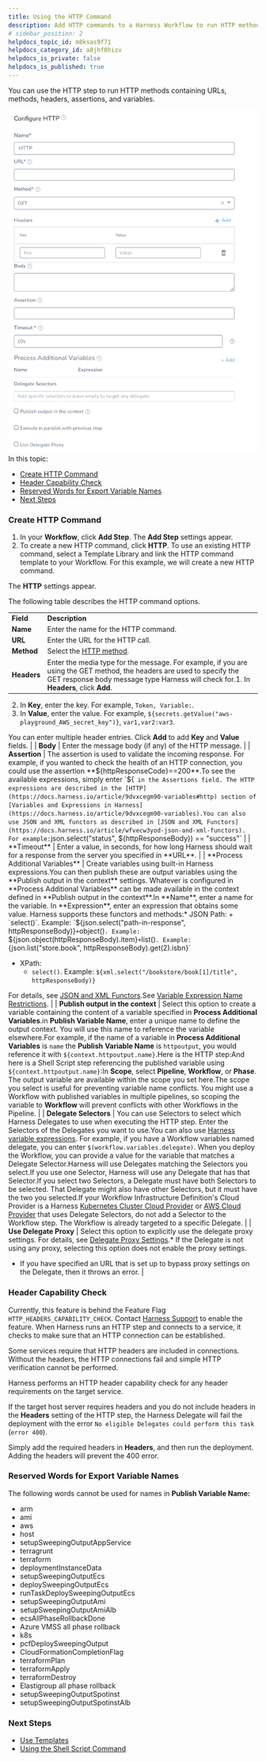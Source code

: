 ```yaml
---
title: Using the HTTP Command
description: Add HTTP commands to a Harness Workflow to run HTTP methods that contain URLs, headers, assertions, and variables.
# sidebar_position: 2
helpdocs_topic_id: m8ksas9f71
helpdocs_category_id: a8jhf8hizv
helpdocs_is_private: false
helpdocs_is_published: true
---
```


You can use the HTTP step to run HTTP methods containing URLs, methods, headers, assertions, and variables.

![](./static/using-the-http-command-82.png)In this topic:

* [Create HTTP Command](using-the-http-command.md#create-http-command)
* [Header Capability Check](using-the-http-command.md#header-capability-check)
* [Reserved Words for Export Variable Names](using-the-http-command.md#reserved-words-for-export-variable-names)
* [Next Steps](using-the-http-command.md#next-steps)

### Create HTTP Command

1. In your **Workflow**, click **Add Step**. The **Add Step** settings appear.
2. To create a new HTTP command, click **HTTP**. To use an existing HTTP command, select a Template Library and link the HTTP command template to your Workflow. For this example, we will create a new HTTP command.  
  
The **HTTP** settings appear.

The following table describes the HTTP command options.



|  |  |
| --- | --- |
| **Field** | **Description** |
| **Name** | Enter the name for the HTTP command. |
| **URL** | Enter the URL for the HTTP call. |
| **Method** | Select the [HTTP method](https://restfulapi.net/http-methods/#summary). |
| **Headers** | Enter the media type for the message. For example, if you are using the GET method, the headers are used to specify the GET response body message type Harness will check for.1. In **Headers**, click **Add**.
2. In **Key**, enter the key. For example, `Token, Variable:`.
3. In **Value**, enter the value. For example, `${secrets.getValue("aws-playground_AWS_secret_key")}`, `var1,var2:var3`.

You can enter multiple header entries. Click **Add** to add **Key** and **Value** fields. |
| **Body** | Enter the message body (if any) of the HTTP message. |
| **Assertion** | The assertion is used to validate the incoming response. For example, if you wanted to check the health of an HTTP connection, you could use the assertion **${httpResponseCode}==200**.To see the available expressions, simply enter `${` in the Assertions field. The HTTP expressions are described in the [HTTP](https://docs.harness.io/article/9dvxcegm90-variables#http) section of [Variables and Expressions in Harness](https://docs.harness.io/article/9dvxcegm90-variables).You can also use JSON and XML functors as described in [JSON and XML Functors](https://docs.harness.io/article/wfvecw3yod-json-and-xml-functors). For example:`json.select("status", ${httpResponseBody}) == "success"` |
| **Timeout** | Enter a value, in seconds, for how long Harness should wait for a response from the server you specified in **URL**. |
| **Process Additional Variables** | Create variables using built-in Harness expressions.You can then publish these are output variables using the **Publish output in the context** settings. Whatever is configured in **Process Additional Variables** can be made available in the context defined in **Publish output in the context**.In **Name**, enter a name for the variable. In **Expression**, enter an expression that obtains some value. Harness supports these functors and methods:* JSON Path:
	+ `select()`. Example: `${json.select("path-in-response", httpResponseBody)}`
	+ `object()`. Example: `${json.object(httpResponseBody).item}`
	+ `list()`. Example: `{json.list(\"store.book\", httpResponseBody).get(2).isbn}`
* XPath:
	+ `select()`. Example: `${xml.select("/bookstore/book[1]/title", httpResponseBody)}`

For details, see [JSON and XML Functors](https://docs.harness.io/article/wfvecw3yod-json-and-xml-functors).See [Variable Expression Name Restrictions](https://docs.harness.io/article/9dvxcegm90-variables#variable_expression_name_restrictions). |
| **Publish output in the context** | Select this option to create a variable containing the content of a variable specified in **Process Additional Variables**.in **Publish Variable Name**, enter a unique name to define the output context. You will use this name to reference the variable elsewhere.For example, if the name of a variable in **Process Additional Variables** is `name` the **Publish** **Variable Name** is `httpoutput`, you would reference it with `${context.httpoutput.name}`.Here is the HTTP step:And here is a Shell Script step referencing the published variable using `${context.httpoutput.name}`:In **Scope**, select **Pipeline**, **Workflow**, or **Phase**. The output variable are available within the scope you set here.The scope you select is useful for preventing variable name conflicts. You might use a Workflow with published variables in multiple pipelines, so scoping the variable to **Workflow** will prevent conflicts with other Workflows in the Pipeline. |
| **Delegate Selectors** | You can use Selectors to select which Harness Delegates to use when executing the HTTP step. Enter the Selectors of the Delegates you want to use.You can also use [Harness variable expressions](https://docs.harness.io/article/9dvxcegm90-variables). For example, if you have a Workflow variables named delegate, you can enter `$(workflow.variables.delegate)`. When you deploy the Workflow, you can provide a value for the variable that matches a Delegate Selector.Harness will use Delegates matching the Selectors you select.If you use one Selector, Harness will use any Delegate that has that Selector.If you select two Selectors, a Delegate must have both Selectors to be selected. That Delegate might also have other Selectors, but it must have the two you selected.If your Workflow Infrastructure Definition's Cloud Provider is a Harness [Kubernetes Cluster Cloud Provider](https://docs.harness.io/article/l68rujg6mp-add-kubernetes-cluster-cloud-provider) or [AWS Cloud Provider](https://docs.harness.io/article/wt1gnigme7-add-amazon-web-services-cloud-provider) that uses Delegate Selectors, do not add a Selector to the Workflow step. The Workflow is already targeted to a specific Delegate. |
| **Use Delegate Proxy** | Select this option to explicitly use the delegate proxy settings. For details, see [Delegate Proxy Settings](https://docs.harness.io/article/h9tkwmkrm7-delegate-installation#delegate_proxy_settings).* If the Delegate is not using any proxy, selecting this option does not enable the proxy settings.
* If you have specified an URL that is set up to bypass proxy settings on the Delegate, then it throws an error.
 |

### Header Capability Check

Currently, this feature is behind the Feature Flag `HTTP_HEADERS_CAPABILITY_CHECK`. Contact [Harness Support](mailto:support@harness.io) to enable the feature. When Harness runs an HTTP step and connects to a service, it checks to make sure that an HTTP connection can be established.

Some services require that HTTP headers are included in connections. Without the headers, the HTTP connections fail and simple HTTP verification cannot be performed.

Harness performs an HTTP header capability check for any header requirements on the target service.

If the target host server requires headers and you do not include headers in the **Headers** setting of the HTTP step, the Harness Delegate will fail the deployment with the error `No eligible Delegates could perform this task` (`error 400`).

Simply add the required headers in **Headers**, and then run the deployment. Adding the headers will prevent the 400 error.

### Reserved Words for Export Variable Names

The following words cannot be used for names in **Publish Variable Name:**

* arm
* ami
* aws
* host
* setupSweepingOutputAppService
* terragrunt
* terraform
* deploymentInstanceData
* setupSweepingOutputEcs
* deploySweepingOutputEcs
* runTaskDeploySweepingOutputEcs
* setupSweepingOutputAmi
* setupSweepingOutputAmiAlb
* ecsAllPhaseRollbackDone
* Azure VMSS all phase rollback
* k8s
* pcfDeploySweepingOutput
* CloudFormationCompletionFlag
* terraformPlan
* terraformApply
* terraformDestroy
* Elastigroup all phase rollback
* setupSweepingOutputSpotinst
* setupSweepingOutputSpotinstAlb

### Next Steps

* [Use Templates](https://docs.harness.io/article/ygi6d8epse-use-templates)
* [Using the Shell Script Command](capture-shell-script-step-output.md)

